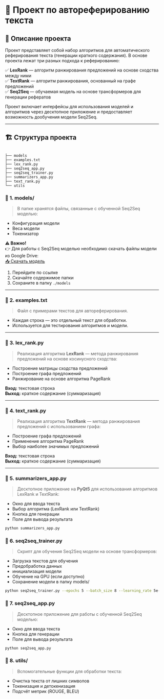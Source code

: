 # 📝 Проект по автореферированию текста

## 🚀 Описание проекта
Проект представляет собой набор алгоритмов для автоматического реферирования текста (генерации краткого содержания). В основе проекта лежат три разных подхода к реферированию:

✅ **LexRank** — алгоритм ранжирования предложений на основе сходства между ними  
✅ **TextRank** — алгоритм ранжирования, основанный на графе предложений  
✅ **Seq2Seq** — обучаемая модель на основе трансформеров для генерации рефератов  

Проект включает интерфейсы для использования моделей и алгоритмов через десктопное приложение и предоставляет возможность дообучения модели Seq2Seq.  

---

## 🏗️ Структура проекта
```

├── models
├── examples.txt
├── lex_rank.py
├── seq2seq_app.py
├── seq2seq_trainer.py
├── summarizers_app.py
├── text_rank.py
└── utils
```

### 🔹 **1. models/**
> В папке хранятся файлы, связанные с обученной Seq2Seq моделью:  
- Конфигурация модели  
- Веса модели  
- Токенизатор  

**⚠️ Важно!**  
👉 Для работы с Seq2Seq моделью необходимо скачать файлы модели из Google Drive:  
[📥 Скачать модель](https://drive.google.com/drive/folders/1Dy2ejyETD-4LrsFh-55nSaiafkR0R83x?usp=share_link)  

1. Перейдите по ссылке  
2. Скачайте содержимое папки  
3. Сохраните в папку `./models`  

---

### 🔹 **2. examples.txt**
> Файл с примерами текстов для автореферирования.  
- Каждая строка — это отдельный текст для обработки.  
- Используется для тестирования алгоритмов и модели.  

---

### 🔹 **3. lex_rank.py**
> Реализация алгоритма **LexRank** — метода ранжирования предложений на основе косинусного сходства:  
- Построение матрицы сходства предложений  
- Построение графа предложений  
- Ранжирование на основе алгоритма PageRank  

**Вход:** текстовая строка  
**Выход:** краткое содержание (суммаризация)  

---

### 🔹 **4. text_rank.py**
> Реализация алгоритма **TextRank** — метода ранжирования предложений с использованием графа:  
- Построение графа предложений  
- Применение алгоритма PageRank  
- Выбор наиболее значимых предложений  

**Вход:** текстовая строка  
**Выход:** краткое содержание (суммаризация)  

---

### 🔹 **5. summarizers_app.py**
> Десктопное приложение на **PyQt5** для использования алгоритмов LexRank и TextRank:  
- Окно для ввода текста  
- Выбор алгоритма (LexRank или TextRank)  
- Кнопка для генерации  
- Поле для вывода результата  

```bash
python summarizers_app.py
```


### 🔹 **6. seq2seq_trainer.py**
> Скрипт для обучения Seq2Seq модели на основе трансформеров:
- Загрузка текстов для обучения
- Предобработка данных
- инициализация модели
- Обучение на GPU (если доступно)
- Сохранение модели в папку models/


```bash
python seq2seq_trainer.py --epochs 5 --batch_size 8 --learning_rate 5e-5
```

### 🔹 **7. seq2seq_app.py**
> Десктопное приложение для работы с обученной Seq2Seq моделью:
- Окно для ввода текста
- Кнопка для генерации
- Поле для вывода результата

```bash
python seq2seq_app.py
```

### 🔹 **8. utils/**
> Вспомогательные функции для обработки текста:
- Очистка текста от лишних символов
- Токенизация и детокенизация
- Подсчёт метрик (ROUGE, BLEU)
